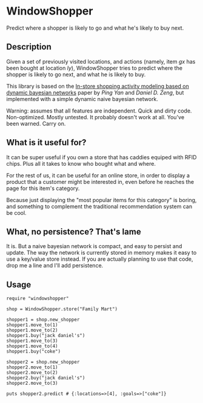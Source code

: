WindowShopper
=============

Predict where a shopper is likely to go and what he's likely to buy
next.

Description
-----------

Given a set of previously visited locations, and actions (namely, item _gx_ has
been bought at location _ly_), WindowShopper tries to predict where the
shopper is likely to go next, and what he is likely to buy.

This library is based on the [In-store shopping activity
modeling based on dynamic bayesian networks](http://papers.ssrn.com/sol3/papers.cfm?abstract_id=1719317)
paper by _Ping Yan_ and _Daniel D. Zeng_, but implemented with a simple
dynamic naive bayesian network.

Warning: assumes that all features are independent. Quick and dirty code.
Non-optimized. Mostly untested. It probably doesn't work at all.
You've been warned. Carry on.

What is it useful for?
----------------------

It can be super useful if you own a store that has caddies equiped with
RFID chips. Plus all it takes to know who bought what and where.

For the rest of us, it can be useful for an online store, in order to
display a product that a customer might be interested in, even before
he reaches the page for this item's category.

Because just displaying the "most popular items for this category" is
boring, and something to complement the traditional recommendation
system can be cool.

What, no persistence? That's lame
---------------------------------

It is. But a naive bayesian network is compact, and easy to persist and
update. The way the network is currently stored in memory makes it
easy to use a key/value store instead.
If you are actually planning to use that code, drop me a line and I'll add
persistence.

Usage
-----

    require "windowshopper"
    
    shop = WindowShopper.store("Family Mart")
    
    shopper1 = shop.new_shopper
    shopper1.move_to(1)
    shopper1.move_to(2)
    shopper1.buy("jack daniel's")
    shopper1.move_to(3)
    shopper1.move_to(4)
    shopper1.buy("coke")
    
    shopper2 = shop.new_shopper
    shopper2.move_to(1)
    shopper2.move_to(2)
    shopper2.buy("jack daniel's")
    shopper2.move_to(3)
    
    puts shopper2.predict # {:locations=>[4], :goals=>["coke"]}


